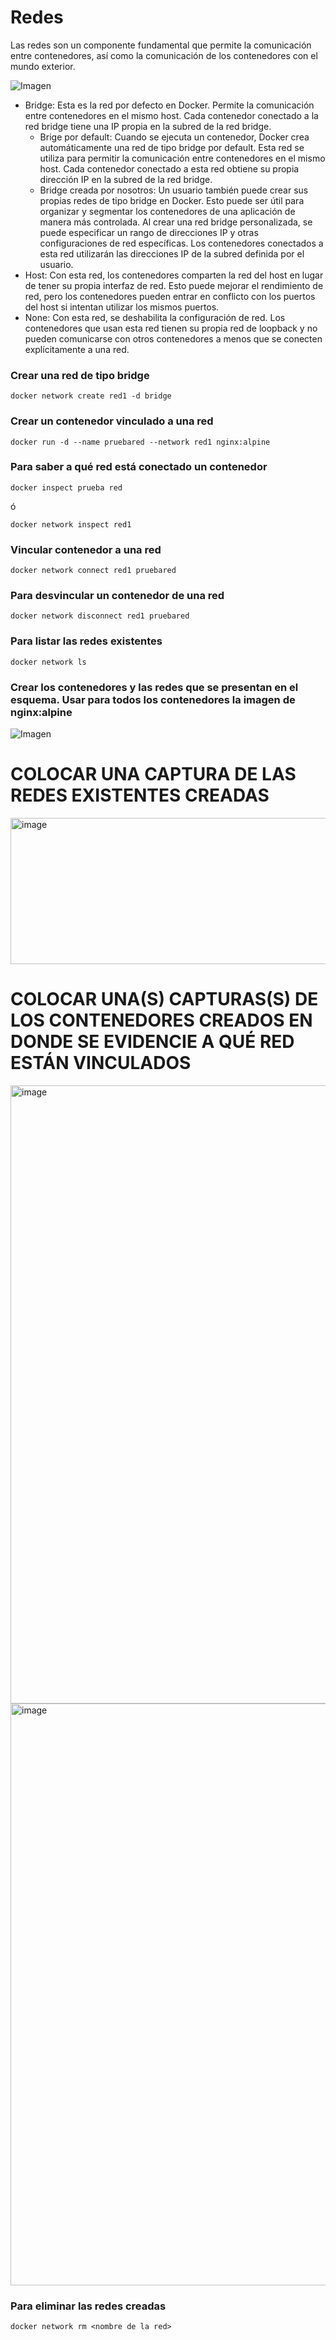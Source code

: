 # Redes
Las redes son un componente fundamental que permite la comunicación entre contenedores, así como la comunicación de los contenedores con el mundo exterior. 

![Imagen](redes.PNG)

- Bridge: Esta es la red por defecto en Docker. Permite la comunicación entre contenedores en el mismo host. Cada contenedor conectado a la red bridge tiene una IP propia en la subred de la red bridge.
    -  Brige por default: Cuando se ejecuta un contenedor, Docker crea automáticamente una red de tipo bridge por default. Esta red se utiliza para permitir la comunicación entre contenedores en el mismo host. Cada contenedor conectado a esta red obtiene su propia dirección IP en la subred de la red bridge.
    - Bridge creada por nosotros: Un usuario también puede crear sus propias redes de tipo bridge en Docker. Esto puede ser útil para organizar y segmentar los contenedores de una aplicación de manera más controlada. Al crear una red bridge personalizada, se puede especificar un rango de direcciones IP y otras configuraciones de red específicas. Los contenedores conectados a esta red utilizarán las direcciones IP de la subred definida por el usuario.
- Host: Con esta red, los contenedores comparten la red del host en lugar de tener su propia interfaz de red. Esto puede mejorar el rendimiento de red, pero los contenedores pueden entrar en conflicto con los puertos del host si intentan utilizar los mismos puertos.
- None: Con esta red, se deshabilita la configuración de red. Los contenedores que usan esta red tienen su propia red de loopback y no pueden comunicarse con otros contenedores a menos que se conecten explícitamente a una red.

### Crear una red de tipo bridge

```
docker network create red1 -d bridge
```

### Crear un contenedor vinculado a una red

```
docker run -d --name pruebared --network red1 nginx:alpine
```

### Para saber a qué red está conectado un contenedor

```
docker inspect prueba red
```
ó
```
docker network inspect red1
```

### Vincular contenedor a una red

```
docker network connect red1 pruebared
```

### Para desvincular un contenedor de una red
```
docker network disconnect red1 pruebared
```

### Para listar las redes existentes
```
docker network ls
```

### Crear los contenedores y las redes que se presentan en el esquema. Usar para todos los contenedores la imagen de nginx:alpine

![Imagen](esquema-ejercicio-redes.PNG)

# COLOCAR UNA CAPTURA DE LAS REDES EXISTENTES CREADAS

<img width="603" height="234" alt="image" src="https://github.com/user-attachments/assets/127d47e8-2b9f-4267-96a4-502e42177e79" />

# COLOCAR UNA(S) CAPTURAS(S) DE LOS CONTENEDORES CREADOS EN DONDE SE EVIDENCIE A QUÉ RED ESTÁN VINCULADOS

<img width="961" height="989" alt="image" src="https://github.com/user-attachments/assets/857d8881-2d2c-49ab-bbd8-64f09654729f" />

<img width="961" height="931" alt="image" src="https://github.com/user-attachments/assets/c22efda1-a9e2-4f0c-a36b-5401dd143543" />


### Para eliminar las redes creadas
```
docker network rm <nombre de la red>
```

